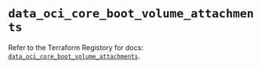 # `data_oci_core_boot_volume_attachments`

Refer to the Terraform Registory for docs: [`data_oci_core_boot_volume_attachments`](https://registry.terraform.io/providers/oracle/oci/6.18.0/docs/data-sources/core_boot_volume_attachments).
